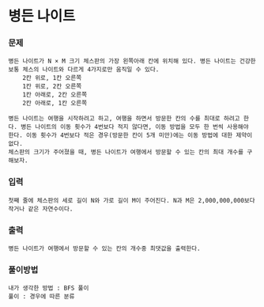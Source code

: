 # 병든 나이트
### 문제
    병든 나이트가 N × M 크기 체스판의 가장 왼쪽아래 칸에 위치해 있다. 병든 나이트는 건강한 보통 체스의 나이트와 다르게 4가지로만 움직일 수 있다.
        2칸 위로, 1칸 오른쪽
        1칸 위로, 2칸 오른쪽
        1칸 아래로, 2칸 오른쪽
        2칸 아래로, 1칸 오른쪽

    병든 나이트는 여행을 시작하려고 하고, 여행을 하면서 방문한 칸의 수를 최대로 하려고 한다. 병든 나이트의 이동 횟수가 4번보다 적지 않다면, 이동 방법을 모두 한 번씩 사용해야 한다. 이동 횟수가 4번보다 적은 경우(방문한 칸이 5개 미만)에는 이동 방법에 대한 제약이 없다.
    체스판의 크기가 주어졌을 때, 병든 나이트가 여행에서 방문할 수 있는 칸의 최대 개수를 구해보자.
### 입력
    첫째 줄에 체스판의 세로 길이 N와 가로 길이 M이 주어진다. N과 M은 2,000,000,000보다 작거나 같은 자연수이다.
### 출력
    병든 나이트가 여행에서 방문할 수 있는 칸의 개수중 최댓값을 출력한다.

### 풀이방법
    내가 생각한 방법 : BFS 풀이
    풀이 : 경우에 따른 분류